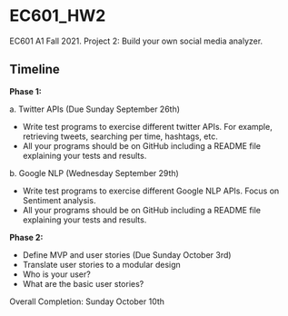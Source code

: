 # EC601_HW2
 EC601 A1 Fall 2021. Project 2: Build your own social media analyzer.

## Timeline
**Phase 1:**

a. Twitter APIs (Due Sunday September 26th)
  * Write test programs to exercise different twitter APIs.  For example, retrieving tweets, searching per time, hashtags, etc.
  * All your programs should be on GitHub including a README file explaining your tests and results.

b. Google NLP (Wednesday September 29th)
  * Write test programs to exercise different Google NLP APIs.  Focus on Sentiment analysis.
  * All your programs should be on GitHub including a README file explaining your tests and results.

**Phase 2:**
* Define MVP and user stories (Due Sunday October 3rd)
* Translate user stories to a modular design
* Who is your user?
* What are the basic user stories?


Overall Completion:  Sunday October 10th
